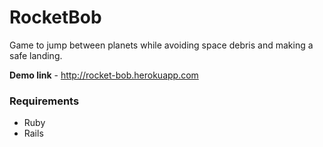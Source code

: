 # RocketBob

Game to jump between planets while avoiding space debris and making a safe landing.

**Demo link** - <http://rocket-bob.herokuapp.com>


### Requirements

* Ruby
* Rails

